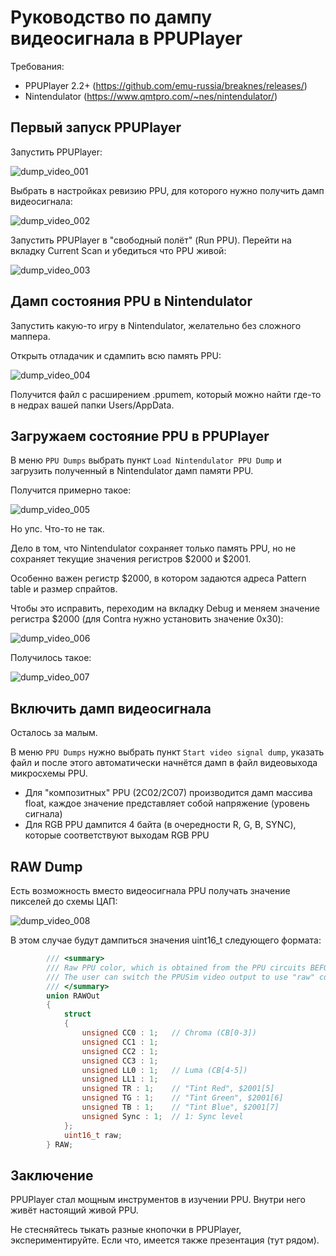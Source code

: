# Руководство по дампу видеосигнала в PPUPlayer

Требования:
- PPUPlayer 2.2+ (https://github.com/emu-russia/breaknes/releases/)
- Nintendulator (https://www.qmtpro.com/~nes/nintendulator/)

## Первый запуск PPUPlayer

Запустить PPUPlayer:

![dump_video_001](/UserManual/imgstore/dump_video_001.png)

Выбрать в настройках ревизию PPU, для которого нужно получить дамп видеосигнала:

![dump_video_002](/UserManual/imgstore/dump_video_002.png)

Запустить PPUPlayer в "свободный полёт" (Run PPU). Перейти на вкладку Current Scan и убедиться что PPU живой:

![dump_video_003](/UserManual/imgstore/dump_video_003.png)

## Дамп состояния PPU в Nintendulator

Запустить какую-то игру в Nintendulator, желательно без сложного маппера.

Открыть отладачик и сдампить всю память PPU:

![dump_video_004](/UserManual/imgstore/dump_video_004.png)

Получится файл с расширением .ppumem, который можно найти где-то в недрах вашей папки Users/AppData.

## Загружаем состояние PPU в PPUPlayer

В меню `PPU Dumps` выбрать пункт `Load Nintendulator PPU Dump` и загрузить полученный в Nintendulator дамп памяти PPU.

Получится примерно такое:

![dump_video_005](/UserManual/imgstore/dump_video_005.png)

Но упс. Что-то не так.

Дело в том, что Nintendulator сохраняет только память PPU, но не сохраняет текущие значения регистров $2000 и $2001.

Особенно важен регистр $2000, в котором задаются адреса Pattern table и размер спрайтов.

Чтобы это исправить, переходим на вкладку Debug и меняем значение регистра $2000 (для Contra нужно установить значение 0x30):

![dump_video_006](/UserManual/imgstore/dump_video_006.png)

Получилось такое:

![dump_video_007](/UserManual/imgstore/dump_video_007.png)

## Включить дамп видеосигнала

Осталось за малым.

В меню `PPU Dumps` нужно выбрать пункт `Start video signal dump`, указать файл и после этого автоматически начнётся дамп в файл видеовыхода микросхемы PPU.

- Для "композитных" PPU (2C02/2C07) производится дамп массива float, каждое значение представляет собой напряжение (уровень сигнала)
- Для RGB PPU дампится 4 байта (в очередности R, G, B, SYNC), которые соответствуют выходам RGB PPU

## RAW Dump

Есть возможность вместо видеосигнала PPU получать значение пикселей до схемы ЦАП:

![dump_video_008](/UserManual/imgstore/dump_video_008.png)

В этом случае будут дампиться значения uint16_t следующего формата:

```c++
		/// <summary>
		/// Raw PPU color, which is obtained from the PPU circuits BEFORE the video signal generator.
		/// The user can switch the PPUSim video output to use "raw" color, instead of the original (Composite/RGB).
		/// </summary>
		union RAWOut
		{
			struct
			{
				unsigned CC0 : 1;	// Chroma (CB[0-3])
				unsigned CC1 : 1;
				unsigned CC2 : 1;
				unsigned CC3 : 1;
				unsigned LL0 : 1;	// Luma (CB[4-5])
				unsigned LL1 : 1;
				unsigned TR : 1;	// "Tint Red", $2001[5]
				unsigned TG : 1;	// "Tint Green", $2001[6]
				unsigned TB : 1;	// "Tint Blue", $2001[7]
				unsigned Sync : 1;	// 1: Sync level
			};
			uint16_t raw;
		} RAW;
```

## Заключение

PPUPlayer стал мощным инструментов в изучении PPU. Внутри него живёт настоящий живой PPU.

Не стесняйтесь тыкать разные кнопочки в PPUPlayer, экспериментируйте. Если что, имеется также презентация (тут рядом).

